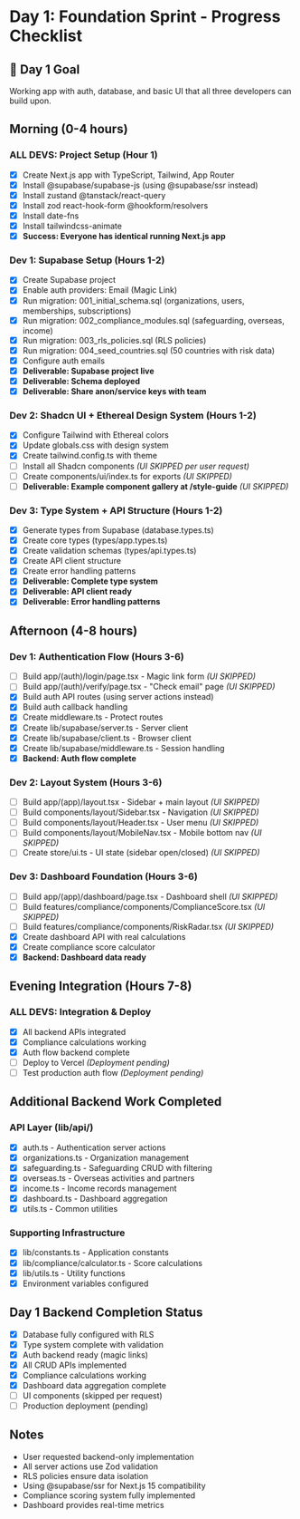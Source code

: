# Day 1: Foundation Sprint - Progress Checklist

## 🎯 Day 1 Goal
Working app with auth, database, and basic UI that all three developers can build upon.

## Morning (0-4 hours)

### ALL DEVS: Project Setup (Hour 1)
- [x] Create Next.js app with TypeScript, Tailwind, App Router
- [x] Install @supabase/supabase-js (using @supabase/ssr instead)
- [x] Install zustand @tanstack/react-query
- [x] Install zod react-hook-form @hookform/resolvers
- [x] Install date-fns
- [x] Install tailwindcss-animate
- [x] **Success: Everyone has identical running Next.js app**

### Dev 1: Supabase Setup (Hours 1-2)
- [x] Create Supabase project
- [x] Enable auth providers: Email (Magic Link)
- [x] Run migration: 001_initial_schema.sql (organizations, users, memberships, subscriptions)
- [x] Run migration: 002_compliance_modules.sql (safeguarding, overseas, income)
- [x] Run migration: 003_rls_policies.sql (RLS policies)
- [x] Run migration: 004_seed_countries.sql (50 countries with risk data)
- [x] Configure auth emails
- [x] **Deliverable: Supabase project live**
- [x] **Deliverable: Schema deployed**
- [x] **Deliverable: Share anon/service keys with team**

### Dev 2: Shadcn UI + Ethereal Design System (Hours 1-2)
- [x] Configure Tailwind with Ethereal colors
- [x] Update globals.css with design system
- [x] Create tailwind.config.ts with theme
- [ ] Install all Shadcn components *(UI SKIPPED per user request)*
- [ ] Create components/ui/index.ts for exports *(UI SKIPPED)*
- [ ] **Deliverable: Example component gallery at /style-guide** *(UI SKIPPED)*

### Dev 3: Type System + API Structure (Hours 1-2)
- [x] Generate types from Supabase (database.types.ts)
- [x] Create core types (types/app.types.ts)
- [x] Create validation schemas (types/api.types.ts)
- [x] Create API client structure
- [x] Create error handling patterns
- [x] **Deliverable: Complete type system**
- [x] **Deliverable: API client ready**
- [x] **Deliverable: Error handling patterns**

## Afternoon (4-8 hours)

### Dev 1: Authentication Flow (Hours 3-6)
- [ ] Build app/(auth)/login/page.tsx - Magic link form *(UI SKIPPED)*
- [ ] Build app/(auth)/verify/page.tsx - "Check email" page *(UI SKIPPED)*
- [x] Build auth API routes (using server actions instead)
- [x] Build auth callback handling
- [x] Create middleware.ts - Protect routes
- [x] Create lib/supabase/server.ts - Server client
- [x] Create lib/supabase/client.ts - Browser client
- [x] Create lib/supabase/middleware.ts - Session handling
- [x] **Backend: Auth flow complete**

### Dev 2: Layout System (Hours 3-6)
- [ ] Build app/(app)/layout.tsx - Sidebar + main layout *(UI SKIPPED)*
- [ ] Build components/layout/Sidebar.tsx - Navigation *(UI SKIPPED)*
- [ ] Build components/layout/Header.tsx - User menu *(UI SKIPPED)*
- [ ] Build components/layout/MobileNav.tsx - Mobile bottom nav *(UI SKIPPED)*
- [ ] Create store/ui.ts - UI state (sidebar open/closed) *(UI SKIPPED)*

### Dev 3: Dashboard Foundation (Hours 3-6)
- [ ] Build app/(app)/dashboard/page.tsx - Dashboard shell *(UI SKIPPED)*
- [ ] Build features/compliance/components/ComplianceScore.tsx *(UI SKIPPED)*
- [ ] Build features/compliance/components/RiskRadar.tsx *(UI SKIPPED)*
- [x] Create dashboard API with real calculations
- [x] Create compliance score calculator
- [x] **Backend: Dashboard data ready**

## Evening Integration (Hours 7-8)

### ALL DEVS: Integration & Deploy
- [x] All backend APIs integrated
- [x] Compliance calculations working
- [x] Auth flow backend complete
- [ ] Deploy to Vercel *(Deployment pending)*
- [ ] Test production auth flow *(Deployment pending)*

## Additional Backend Work Completed

### API Layer (lib/api/)
- [x] auth.ts - Authentication server actions
- [x] organizations.ts - Organization management
- [x] safeguarding.ts - Safeguarding CRUD with filtering
- [x] overseas.ts - Overseas activities and partners
- [x] income.ts - Income records management
- [x] dashboard.ts - Dashboard aggregation
- [x] utils.ts - Common utilities

### Supporting Infrastructure
- [x] lib/constants.ts - Application constants
- [x] lib/compliance/calculator.ts - Score calculations
- [x] lib/utils.ts - Utility functions
- [x] Environment variables configured

## Day 1 Backend Completion Status
- [x] Database fully configured with RLS
- [x] Type system complete with validation
- [x] Auth backend ready (magic links)
- [x] All CRUD APIs implemented
- [x] Compliance calculations working
- [x] Dashboard data aggregation complete
- [ ] UI components (skipped per request)
- [ ] Production deployment (pending)

## Notes
- User requested backend-only implementation
- All server actions use Zod validation
- RLS policies ensure data isolation
- Using @supabase/ssr for Next.js 15 compatibility
- Compliance scoring system fully implemented
- Dashboard provides real-time metrics